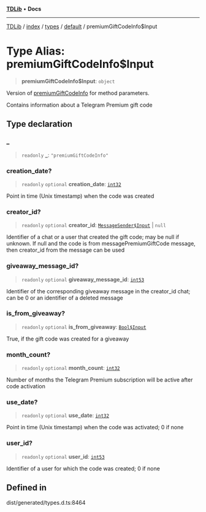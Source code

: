 [**TDLib**](../../../../../../README.md) • **Docs**

***

[TDLib](../../../../../../modules.md) / [index](../../../../../README.md) / [types](../../../README.md) / [default](../README.md) / premiumGiftCodeInfo$Input

# Type Alias: premiumGiftCodeInfo$Input

> **premiumGiftCodeInfo$Input**: `object`

Version of [premiumGiftCodeInfo](premiumGiftCodeInfo.md) for method parameters.

Contains information about a Telegram Premium gift code

## Type declaration

### \_

> `readonly` **\_**: `"premiumGiftCodeInfo"`

### creation\_date?

> `readonly` `optional` **creation\_date**: [`int32`](int32.md)

Point in time (Unix timestamp) when the code was created

### creator\_id?

> `readonly` `optional` **creator\_id**: [`MessageSender$Input`](MessageSender$Input.md) \| `null`

Identifier of a chat or a user that created the gift code; may be null if unknown. If null and the code is from messagePremiumGiftCode message, then creator_id from the message can be used

### giveaway\_message\_id?

> `readonly` `optional` **giveaway\_message\_id**: [`int53`](int53.md)

Identifier of the corresponding giveaway message in the creator_id chat; can be 0 or an identifier of a deleted message

### is\_from\_giveaway?

> `readonly` `optional` **is\_from\_giveaway**: [`Bool$Input`](Bool$Input.md)

True, if the gift code was created for a giveaway

### month\_count?

> `readonly` `optional` **month\_count**: [`int32`](int32.md)

Number of months the Telegram Premium subscription will be active after code activation

### use\_date?

> `readonly` `optional` **use\_date**: [`int32`](int32.md)

Point in time (Unix timestamp) when the code was activated; 0 if none

### user\_id?

> `readonly` `optional` **user\_id**: [`int53`](int53.md)

Identifier of a user for which the code was created; 0 if none

## Defined in

dist/generated/types.d.ts:8464
